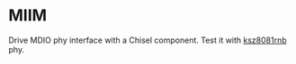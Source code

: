 # MIIM
Drive MDIO phy interface with a Chisel component.
Test it with [ksz8081rnb](https://www.microchip.com/wwwproducts/en/KSZ8081) phy.

